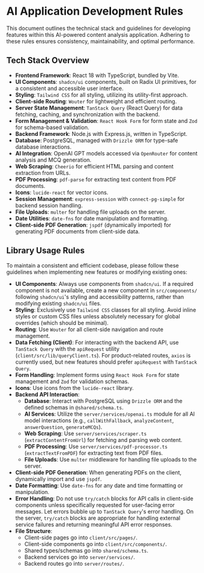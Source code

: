 # AI Application Development Rules

This document outlines the technical stack and guidelines for developing features within this AI-powered content analysis application. Adhering to these rules ensures consistency, maintainability, and optimal performance.

## Tech Stack Overview

*   **Frontend Framework**: React 18 with TypeScript, bundled by Vite.
*   **UI Components**: `shadcn/ui` components, built on Radix UI primitives, for a consistent and accessible user interface.
*   **Styling**: `Tailwind CSS` for all styling, utilizing its utility-first approach.
*   **Client-side Routing**: `Wouter` for lightweight and efficient routing.
*   **Server State Management**: `TanStack Query` (React Query) for data fetching, caching, and synchronization with the backend.
*   **Form Management & Validation**: `React Hook Form` for form state and `Zod` for schema-based validation.
*   **Backend Framework**: Node.js with Express.js, written in TypeScript.
*   **Database**: PostgreSQL, managed with `Drizzle ORM` for type-safe database interactions.
*   **AI Integration**: OpenAI GPT models accessed via `OpenRouter` for content analysis and MCQ generation.
*   **Web Scraping**: `Cheerio` for efficient HTML parsing and content extraction from URLs.
*   **PDF Processing**: `pdf-parse` for extracting text content from PDF documents.
*   **Icons**: `lucide-react` for vector icons.
*   **Session Management**: `express-session` with `connect-pg-simple` for backend session handling.
*   **File Uploads**: `multer` for handling file uploads on the server.
*   **Date Utilities**: `date-fns` for date manipulation and formatting.
*   **Client-side PDF Generation**: `jspdf` (dynamically imported) for generating PDF documents from client-side data.

## Library Usage Rules

To maintain a consistent and efficient codebase, please follow these guidelines when implementing new features or modifying existing ones:

*   **UI Components**: Always use components from `shadcn/ui`. If a required component is not available, create a new component in `src/components/` following `shadcn/ui`'s styling and accessibility patterns, rather than modifying existing `shadcn/ui` files.
*   **Styling**: Exclusively use `Tailwind CSS` classes for all styling. Avoid inline styles or custom CSS files unless absolutely necessary for global overrides (which should be minimal).
*   **Routing**: Use `Wouter` for all client-side navigation and route management.
*   **Data Fetching (Client)**: For interacting with the backend API, use `TanStack Query` with the `apiRequest` utility (`client/src/lib/queryClient.ts`). For product-related routes, `axios` is currently used, but new features should prefer `apiRequest` with `TanStack Query`.
*   **Form Handling**: Implement forms using `React Hook Form` for state management and `Zod` for validation schemas.
*   **Icons**: Use icons from the `lucide-react` library.
*   **Backend API Interaction**:
    *   **Database**: Interact with PostgreSQL using `Drizzle ORM` and the defined schemas in `@shared/schema.ts`.
    *   **AI Services**: Utilize the `server/services/openai.ts` module for all AI model interactions (e.g., `callWithFallback`, `analyzeContent`, `answerQuestion`, `generateMCQs`).
    *   **Web Scraping**: Use `server/services/scraper.ts` (`extractContentFromUrl`) for fetching and parsing web content.
    *   **PDF Processing**: Use `server/services/pdf-processor.ts` (`extractTextFromPDF`) for extracting text from PDF files.
    *   **File Uploads**: Use `multer` middleware for handling file uploads to the server.
*   **Client-side PDF Generation**: When generating PDFs on the client, dynamically import and use `jspdf`.
*   **Date Formatting**: Use `date-fns` for any date and time formatting or manipulation.
*   **Error Handling**: Do not use `try/catch` blocks for API calls in client-side components unless specifically requested for user-facing error messages. Let errors bubble up to `TanStack Query`'s error handling. On the server, `try/catch` blocks are appropriate for handling external service failures and returning meaningful API error responses.
*   **File Structure**:
    *   Client-side pages go into `client/src/pages/`.
    *   Client-side components go into `client/src/components/`.
    *   Shared types/schemas go into `shared/schema.ts`.
    *   Backend services go into `server/services/`.
    *   Backend routes go into `server/routes/`.